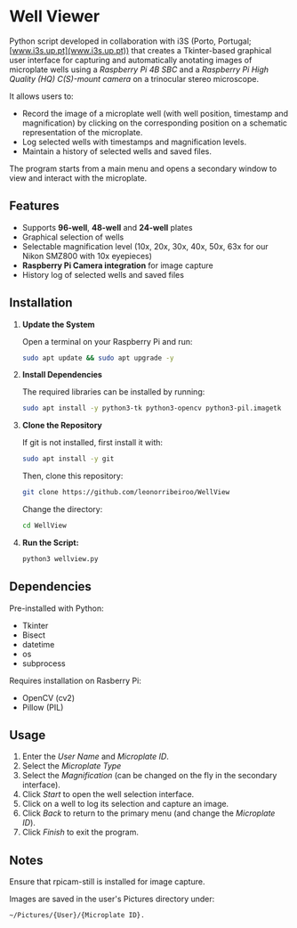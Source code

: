 # Well Viewer
Python script developed in collaboration with i3S (Porto, Portugal; [www.i3s.up.pt](www.i3s.up.pt)) that creates a Tkinter-based graphical user interface for capturing and automatically anotating images of microplate wells using a *Raspberry Pi 4B SBC* and a *Raspberry Pi High Quality (HQ) C(S)-mount camera* on a trinocular stereo microscope.


It allows users to:
- Record the image of a microplate well (with well position, timestamp and magnification) by clicking on the corresponding position on a schematic representation of the microplate.
- Log selected wells with timestamps and magnification levels.
- Maintain a history of selected wells and saved files.

The program starts from a main menu and opens a secondary window to view and interact with the microplate.

## Features
- Supports **96-well**, **48-well** and **24-well** plates
- Graphical selection of wells
- Selectable magnification level (10x, 20x, 30x, 40x, 50x, 63x for our Nikon SMZ800 with 10x eyepieces)
- **Raspberry Pi Camera integration** for image capture
- History log of selected wells and saved files

## Installation
1. **Update the System**

   Open a terminal on your Raspberry Pi and run:
    ```bash
   sudo apt update && sudo apt upgrade -y
   
3. **Install Dependencies**

   The required libraries can be installed by running:
   ```bash
   sudo apt install -y python3-tk python3-opencv python3-pil.imagetk

5. **Clone the Repository**

   If git is not installed, first install it with:
   ```bash
   sudo apt install -y git
   ```

   Then, clone this repository:
   ```bash
   git clone https://github.com/leonorribeiroo/WellView
   ```

   Change the directory:
   ```bash
   cd WellView
   ```
   
7. **Run the Script:**
   ```bash
   python3 wellview.py

## Dependencies
Pre-installed with Python:
- Tkinter 
- Bisect 
- datetime
- os
- subprocess

Requires installation on Rasberry Pi:
- OpenCV (cv2)
- Pillow (PIL)

## Usage
1. Enter the *User Name* and *Microplate ID*.
2. Select the *Microplate Type*
3. Select the *Magnification* (can be changed on the fly in the secondary interface).
4. Click *Start* to open the well selection interface.
5. Click on a well to log its selection and capture an image.
6. Click *Back* to return to the primary menu (and change the *Microplate ID*).
7. Click *Finish* to exit the program.


## Notes
Ensure that rpicam-still is installed for image capture.

Images are saved in the user's Pictures directory under:
```bash
~/Pictures/{User}/{Microplate ID}.
